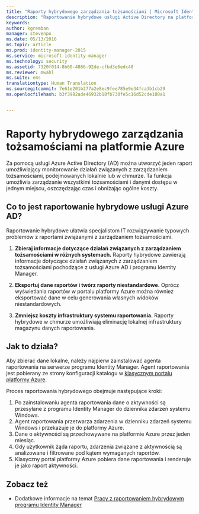 ```yaml
---
title: "Raporty hybrydowego zarządzania tożsamościami | Microsoft Identity Manager"
description: "Raportowanie hybrydowe usługi Active Directory na platformie Azure umożliwia tworzenie niestandardowych raportów, które obejmują zarówno zdarzenia w chmurze, jak i zdarzenia lokalne."
keywords: 
author: kgremban
manager: stevenpo
ms.date: 05/13/2016
ms.topic: article
ms.prod: identity-manager-2015
ms.service: microsoft-identity-manager
ms.technology: security
ms.assetid: 7320f014-8b60-4866-92de-cfbd3e6edc48
ms.reviewer: mwahl
ms.suite: ems
translationtype: Human Translation
ms.sourcegitcommit: 7e61e201b277a2e8ec9fee785e9e34fca3b1cb29
ms.openlocfilehash: b3f3982ade46932b18fb730fe5c16d52cde188a1


---
```


# Raporty hybrydowego zarządzania tożsamościami na platformie Azure
Za pomocą usługi Azure Active Directory (AD) można utworzyć jeden raport umożliwiający monitorowanie działań związanych z zarządzaniem tożsamościami, podejmowanych lokalnie lub w chmurze. Ta funkcja umożliwia zarządzanie wszystkimi tożsamościami i danymi dostępu w jednym miejscu, oszczędzając czas i obniżając ogólne koszty.

## Co to jest raportowanie hybrydowe usługi Azure AD?
Raportowanie hybrydowe ułatwia specjalistom IT rozwiązywanie typowych problemów z raportami związanymi z zarządzaniem tożsamościami.

1. **Zbieraj informacje dotyczące działań związanych z zarządzaniem tożsamościami w różnych systemach.** Raporty hybrydowe zawierają informacje dotyczące działań związanych z zarządzaniem tożsamościami pochodzące z usługi Azure AD i programu Identity Manager.

2. **Eksportuj dane raportów i twórz raporty niestandardowe.** Oprócz wyświetlania raportów w portalu platformy Azure można również eksportować dane w celu generowania własnych widoków niestandardowych.

3. **Zmniejsz koszty infrastruktury systemu raportowania.** Raporty hybrydowe w chmurze umożliwiają eliminację lokalnej infrastruktury magazynu danych raportowania.

## Jak to działa?

Aby zbierać dane lokalne, należy najpierw zainstalować agenta raportowania na serwerze programu Identity Manager. Agent raportowania jest pobierany ze strony konfiguracji katalogu w [klasycznym portalu platformy Azure](https://manage.windowsazure.com/).

Proces raportowania hybrydowego obejmuje następujące kroki:
1. Po zainstalowaniu agenta raportowania dane o aktywności są przesyłane z programu Identity Manager do dziennika zdarzeń systemu Windows.
2. Agent raportowania przetwarza zdarzenia w dzienniku zdarzeń systemu Windows i przekazuje je do platformy Azure.
3. Dane o aktywności są przechowywane na platformie Azure przez jeden miesiąc.
4. Gdy użytkownik żąda raportu, zdarzenia związane z aktywnością są analizowane i filtrowane pod kątem wymaganych raportów.
5. Klasyczny portal platformy Azure pobiera dane raportowania i renderuje je jako raport aktywności.

## Zobacz też
- Dodatkowe informacje na temat [Pracy z raportowaniem hybrydowym programu Identity Manager](/microsoft-identity-manager/deploy-use/working-with-identity-manager-hybrid-reporting)



<!--HONumber=Jun16_HO4-->


